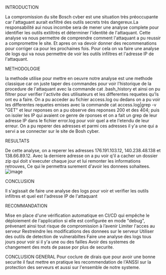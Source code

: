 INTRODUCTION

La compromission du site Bosch cvber est une situation très préoccupante car l'attaguant aurait exfiltré des outils secrets très dangereux.La responsabilité aui nous incombe sera de mener une analyse complete pour identifier les outils extiltrés et déterminer l'identité de l'attaquant. Cette analyse va nous permettre de comprendre comment l'attaquant a pu reussir a compromettre le site. Et apres on va devoir donner des recommenations pour corriger ca pour les prochaines fois. Pour cela on va faire une analyse de logs qui va nous permettre de voir les outils infiltres et l'adresse IP de l'attaquant.

METHODOLOGIE

la methode utilise pour mettre en oeuvre notre analyse est une methode classique car on juste taper des commandes pour voir l'historique de la procedure de l'attaquant avec la commande cat .bash_history et ainsi on pu filtrer pour verifier l'activite des utilisateurs et les differentes requetes qu'ls ont eu a faire.
On a pu acceder au fichier access.log ou dedans on a pu voir les differentes requetes emises avec la commande cat access.log|grep -v "GET" et leur reponses on a pu observe des reponses 200 et des 404; puis on isoler les IP qui avaient ce genre de rponses et on a fait un grep de leur adresse IP dans le fichier error.log pour voir quel a ete l'etendu de leur erreur. On a pu reperer des adresses et parmi ces adresses il y'a une qui a servi a se connecter sur le site de Bosh cyber.

RESULTATS

De cette analyse, on a reperer les adresses 176.191.103.12, 140.238.48.138 et 138.66.89.12. Avec la derniere adresse on a pu voir q'il a cacher un dossier zip qui doit s'executer chaque jour et lui remonter les informations retrouves, Ce qui le permettra surement d'avoir les donnees sohaitees.
![image](https://user-images.githubusercontent.com/125276953/219060817-46aad95e-71dd-4153-b6ae-92e3ec43a51c.png)


CONCLUSION

Il s'agissait de faire une analyse des logs pour voir et verifier les outils infiltres et quel est l'adresse IP de l'attaquant

RECOMMANDATION

Mise en place d'une vérification automatique en CI/CD qui empêche le déploiement de l'application si elle est configurée en mode "debug", prévenant ainsi tout risque de compromission à l’avenir
Limiter l'acces au serveur 
Restreindre les modifications des donnees sur le serveur
Utiliser des outils de detection de vulnerabiltes 
Faire une analyse des logs tous jours pour voir si il y'a une ou des failles
Avoir des systemes de changement des mots de passe por plus de securite.

CONCLUSION GENERAL
Pour coclure de dirais que pour avoir une bonne securite il faut mettre en pratique les recommendation de l'ANSSI sur la protection des serveurs et aussi sur l'ensemble de notre systeme.
